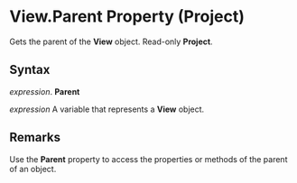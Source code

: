 
# View.Parent Property (Project)

Gets the parent of the  **View** object. Read-only **Project**.


## Syntax

 _expression_. **Parent**

 _expression_ A variable that represents a **View** object.


## Remarks

Use the  **Parent** property to access the properties or methods of the parent of an object.


